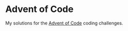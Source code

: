 # Advent of Code
My solutions for the [Advent of Code](https://adventofcode.com/) coding
challenges.

